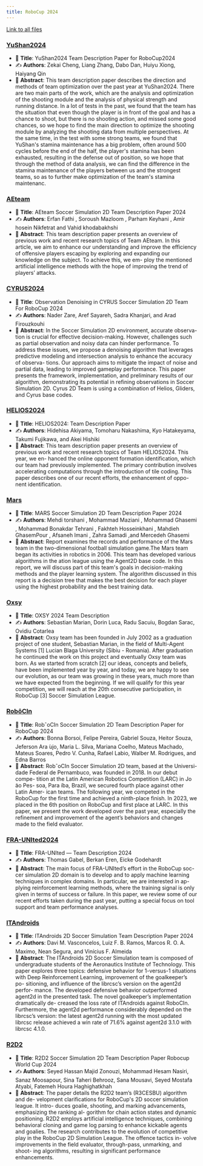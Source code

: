 ```yaml
---
title: RoboCup 2024
---
```


[Link to all files](https://github.com/rcsoccersim/rcsoccersim.github.io/tree/master/docs/papers/robocup2024/)

### [YuShan2024](./TDP_YuShan2024.pdf)

- 📄 **Title**: YuShan2024 Team Description Paper for RoboCup2024
- ✍️ **Authors**:  Zekai Cheng, Liang Zhang, Dabo Dan, Huiyu Xiong, Haiyang Qin
- 📜 **Abstract**: This team description paper describes the direction and methods of team optimization
over the past year at YuShan2024. There are two main parts of the work, which are the analysis and
optimization of the shooting module and the analysis of physical strength and running distance. In
a lot of tests in the past, we found that the team has the situation that even though the player is in
front of the goal and has a chance to shoot, but there is no shooting action, and missed some good
chances, so we hope to find the main direction to optimize the shooting module by analyzing the
shooting data from multiple perspectives. At the same time, in the test with some strong teams, we
found that YuShan's stamina maintenance has a big problem, often around 500 cycles before the
end of the half, the player's stamina has been exhausted, resulting in the defense out of position, so
we hope that through the method of data analysis, we can find the difference in the stamina
maintenance of the players between us and the strongest teams, so as to further make optimization
of the team's stamina maintenanc.

### [AEteam](./TDP_AEteam.pdf)

- 📄 **Title**: AEteam Soccer Simulation 2D Team Description Paper 2024
- ✍️ **Authors**: Erfan Fathi , Soroush Mazloom , Parham Keyhani , Amir hosein Nikfetrat and Vahid khodabakhshi
- 📜 **Abstract**: This team description paper presents an overview of previous work
and recent research topics of Team AEteam. In this article, we aim to enhance
our understanding and improve the efficiency of offensive players escaping by
exploring and expanding our knowledge on the subject. To achieve this, we em-
ploy the mentioned artificial intelligence methods with the hope of improving the
trend of players’ attacks.

### [CYRUS2024](./TDP_CYRUS2024.pdf)

- 📄 **Title**: Observation Denoising in CYRUS Soccer Simulation 2D Team For RoboCup 2024
- ✍️ **Authors**: Nader Zare, Aref Sayareh, Sadra Khanjari, and Arad Firouzkouhi
- 📜 **Abstract**: In the Soccer Simulation 2D environment, accurate observa-
tion is crucial for effective decision-making. However, challenges such as
partial observation and noisy data can hinder performance. To address
these issues, we propose a denoising algorithm that leverages predictive
modeling and intersection analysis to enhance the accuracy of observa-
tions. Our approach aims to mitigate the impact of noise and partial
data, leading to improved gameplay performance. This paper presents
the framework, implementation, and preliminary results of our algorithm,
demonstrating its potential in refining observations in Soccer Simulation
2D. Cyrus 2D Team is using a combination of Helios, Gliders, and Cyrus
base codes.

### [HELIOS2024](./TDP_HELIOS2024.pdf)

- 📄 **Title**: HELIOS2024: Team Description Paper
- ✍️ **Authors**: Hidehisa Akiyama, Tomoharu Nakashima, Kyo Hatakeyama, Takumi Fujikawa, and Akei Hishiki
- 📜 **Abstract**: This team description paper presents an overview of previous
work and recent research topics of Team HELIOS2024. This year, we en-
hanced the online opponent formation identification, which our team had
previously implemented. The primary contribution involves accelerating
computations through the introduction of tile coding.
This paper describes one of our recent efforts, the enhancement of oppo-
nent identification.

### [Mars](./TDP_Mars.pdf)

- 📄 **Title**: MARS Soccer Simulation 2D Team Description Paper 2024
- ✍️ **Authors**: Mehdi torshani , Mohammad Maziani , Mohammad Ghasemi , Mohammad
Bonakdar Tehrani , Fakhteh Hosseinkhani , Mahdieh GhasemPour , Afsaneh Imani ,
Zahra Samadi ,and Mercedeh Ghasemi
- 📜 **Abstract**: Report examines the records and performance of the Mars team in the
two-dimensional football simulation game.The Mars team began its activities in
robotics in 2006. This team has developed various algorithms in the ation league
using the Agent2D base code. In this report, we will discuss part of this team's
goals in decision-making methods and the player learning system. The algorithm
discussed in this report is a decision tree that makes the best decision for each
player using the highest probability and the best training data.

### [Oxsy](./TDP_Oxsy.pdf)

- 📄 **Title**: OXSY 2024 Team Description
- ✍️ **Authors**: Sebastian Marian, Dorin Luca, Radu Sacuiu, Bogdan Sarac, Ovidiu Cotarlea
- 📜 **Abstract**: Oxsy team has been founded in July 2002 as a graduation project of
one student, Sebastian Marian, in the field of Multi-Agent Systems [1] Lucian
Blaga University (Sibiu - Romania). After graduation he continued the work on
this project and eventually Oxsy team was born. As we started from scratch [2]
our ideas, concepts and beliefs, have been implemented year by year, and today,
we are happy to see our evolution, as our team was growing in these years,
much more than we have expected from the beginning. If we will qualify for
this year competition, we will reach at the 20th consecutive participation, in
RoboCup [3] Soccer Simulation League.

### [RobôCIn](./TDP_RobôCIn.pdf)

- 📄 **Title**: RobˆoCIn Soccer Simulation 2D
Team Description Paper for RoboCup 2024
- ✍️ **Authors**: Bonna Borsoi, Felipe Pereira, Gabriel Souza, Heitor Souza, Jeferson Ara ́ujo,
Maria L. Silva, Mariana Coelho, Mateus Machado, Mateus Soares, Pedro V.
Cunha, Rafael Labio, Walber M. Rodrigues, and Edna Barros
- 📜 **Abstract**: RobˆoCIn Soccer Simulation 2D team, based at the Universi-
dade Federal de Pernambuco, was founded in 2018. In our debut compe-
tition at the Latin American Robotics Competition (LARC) in Jo ̃ao Pes-
soa, Para ́ıba, Brazil, we secured fourth place against other Latin Amer-
ican teams. The following year, we competed in the RoboCup for the
first time and achieved a ninth-place finish. In 2023, we placed in the
6th position on RoboCup and first place at LARC. In this paper, we
present the work developed over the past year, especially the refinement
and improvement of the agent’s behaviors and changes made to the field
evaluator.

### [FRA-UNIted2024](./TDP_FRA-UNIted2024.pdf)

- 📄 **Title**: FRA-UNIted — Team Description 2024
- ✍️ **Authors**: Thomas Gabel, Berkan Eren, Eicke Godehardt
- 📜 **Abstract**: The main focus of FRA-UNIted’s effort in the RoboCup soc-
cer simulation 2D domain is to develop and to apply machine learning
techniques in complex domains. In particular, we are interested in ap-
plying reinforcement learning methods, where the training signal is only
given in terms of success or failure. In this paper, we review some of our
recent efforts taken during the past year, putting a special focus on tool
support and team performance analyses.

### [ITAndroids](./TDP_ITAndroids.pdf)

- 📄 **Title**: ITAndroids 2D Soccer Simulation
Team Description Paper 2024
- ✍️ **Authors**: Davi M. Vasconcelos, Luiz F. B. Ramos, Marcos R. O. A. Maximo, Nean
Segura, and Vinícius F. Almeida
- 📜 **Abstract**: The ITAndroids 2D Soccer Simulation team is composed of
undergraduate students of the Aeronautics Institute of Technology. This
paper explores three topics: defensive behavior for 1-versus-1 situations
with Deep Reinforcement Learning, improvement of the goalkeeper’s po-
sitioning, and influence of the librcsc’s version on the agent2d perfor-
mance. The developed defensive behavior outperformed agent2d in the
presented task. The novel goalkeeper’s implementation dramatically de-
creased the loss rate of ITAndroids against RoboCIn. Furthermore, the
agent2d performance considerably depended on the librcsc’s version: the
latest agent2d running with the most updated librcsc release achieved a
win rate of 71.6% against agent2d 3.1.0 with librcsc 4.1.0.

### [R2D2](./TDP_R2D2.pdf)

- 📄 **Title**: R2D2 Soccer Simulation 2D Team Description Paper
Robocup World Cup 2024
- ✍️ **Authors**: Seyed Hassan Majid Zonouzi, Mohammad Hesam Nasiri, Sanaz Moosapour, Sina
Taheri Behrooz, Sana Mousavi, Seyed Mostafa Atyabi, Fatemeh Houra Haghighatkhah
- 📜 **Abstract**: The paper details the R2D2 team’s (R3CESBU) algorithm and de-
velopment clarifications for RoboCup's 2D soccer simulation league. It intro-
duces goalie, shooting, and marking advancements, emphasizing the ranking al-
gorithm for chain action states and dynamic positioning. R2D2 employs artificial
intelligence techniques, combining behavioral cloning and game log parsing to
enhance kickable agents and goalies. The research contributes to the evolution of
competitive play in the RoboCup 2D Simulation League. The offence tactics in-
volve improvements in the field evaluator, through-pass, unmarking, and shoot-
ing algorithms, resulting in significant performance enhancements.

